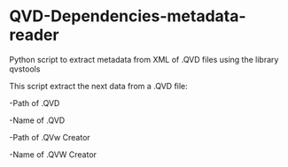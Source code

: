 # QVD-Dependencies-metadata-reader
Python script to extract metadata from XML of .QVD files using the library qvstools

This script extract the next data from a .QVD file:


-Path of .QVD 

-Name of .QVD 

-Path of .QVw Creator 

-Name of .QVW Creator

